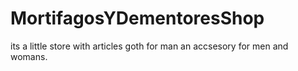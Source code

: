 # MortifagosYDementoresShop
its a little store with articles goth for man an accsesory for men and womans.

